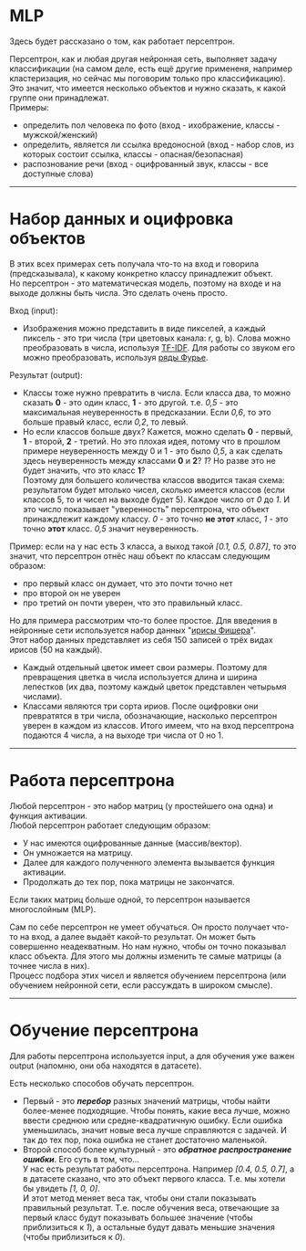 # MLP

Здесь будет рассказано о том, как работает персептрон.     
     
Персептрон, как и любая другая нейронная сеть, выполняет задачу классификации (на самом деле, есть ещё другие примененя, например кластеризация, но сейчас мы поговорим только про классификацию).     
Это значит, что имеется несколько объектов и нужно сказать, к какой группе они принадлежат.     
Примеры:     
+ определить пол человека по фото (вход - ихображение, классы - мужской/женский)
+ определить, является ли ссылка вредоносной (вход - набор слов, из которых состоит ссылка, классы - опасная/безопасная)
+ распознование речи (вход - оцифрованный звук, классы - все доступные слова)     
_____
# Набор данных и оцифровка объектов
В этих всех примерах сеть получала что-то на вход и говорила (предсказывала), к какому конкретно классу принадлежит объект.     
Но персептрон - это математическая модель, поэтому на входе и на выходе должны быть числа. Это сделать очень просто.     
     
Вход (input):     
+ Изображения можно представить в виде пикселей, а каждый пиксель - это три числа (три цветовых канала: r, g, b). Слова можно преобразовать в числа, используя [TF-IDF](https://ru.wikipedia.org/wiki/TF-IDF). Для работы со звуком его можно преобразовать, используя [ряды Фурье](https://ru.wikipedia.org/wiki/%D0%A0%D1%8F%D0%B4_%D0%A4%D1%83%D1%80%D1%8C%D0%B5).    
     
Результат (output):
+ Классы тоже нужно превратить в числа. Если класса два, то можно сказать **0** - это один класс, **1** - это другой. т.е. *0,5* - это максимальная неуверенность в предсказании. Если *0,6*, то это больше правый класс, если *0,2*, то левый.     
+ Но если классов больше двух? Кажется, можно сделать **0** - первый, **1** - второй, **2** - третий. Но это плохая идея, потому что в прошлом примере неуверенность между 0 и 1 - это было *0,5*, а как сделать здесь неуверенность между классами **0** и **2**? *1*? Но разве это не будет значить, что это класс **1**?     
Поэтому для большего количества классов вводится такая схема: результатом будет мтолько чисел, сколько имеется классов (если классов 5, то и чисел на выходе будет 5). Каждое число от *0* до *1*. И это число показывает "уверенность" персептрона, что объект принаждлежит каждому классу. *0* - это точно **не этот** класс, *1* - это точно **этот** класс. *0,5* значит неуверенность.    

Пример: если на у нас есть 3 класса, а выход такой *[0.1, 0.5, 0.87]*, то это значит, что персептрон отнёс наш объект по классам следующим образом:     
+ про первый класс он думает, что это почти точно нет
+ про второй он не уверен
+ про третий он почти уверен, что это правильный класс.     
     
Но для примера рассмотрим что-то более простое. Для введения в нейронные сети используется набор данных "[ирисы Фишера](https://ru.wikipedia.org/wiki/%D0%98%D1%80%D0%B8%D1%81%D1%8B_%D0%A4%D0%B8%D1%88%D0%B5%D1%80%D0%B0)".     
Этот набор данных представляет из себя 150 записей о трёх видах ирисов (50 на каждый).
+ Каждый отдельный цветок имеет свои размеры. Поэтому для превращения цветка в числа используется длина и ширина лепестков (их два, поэтому каждый цветок представлен четырьмя числами).     
+ Классами являются три сорта ириов. После оцифровки они превратятся в три числа, обозначающие, насколько персептрон уверен в каждом из классов.
Итого имеем, что на вход персептрона подаются 4 числа, а на выходе три числа от 0 но 1.
_____
# Работа персептрона

Любой персептрон - это набор матриц (у простейшего она одна) и функция активации.     
Любой персептрон работает следующим образом:
+ У нас имеются оцифрованные данные (массив/вектор).
+ Он умножается на матрицу.
+ Далее для каждого полученного элемента вызывается функция активации.
+ Продолжать до тех пор, пока матрицы не закончатся.
     
Если таких матриц больше одной, то персептрон называется многослойным (MLP).
     
Сам по себе персептрон не умеет обучаться. Он просто получает что-то на вход, а далее выдаёт какой-то результат. Он может быть совершенно неадекватным. Но нам нужно, чтобы он точно показывал класс объекта. Для этого мы должны изменить те самые матрицы (а точнее числа в них).     
Процесс подбора этих чисел и является обучением персептрона (или обучением нейронной сети, если рассуждать в широком смысле).     
_____
# Обучение персептрона

Для работы персептрона используется input, а для обучения уже важен output (напомню, они оба находятся в датасете).     
     
Есть несколько способов обучать персептрон.     
+ Первый - это ***перебор*** разных значений матрицы, чтобы найти более-менее подходящие. Чтобы понять, какие веса лучше, можно ввести среднюю или средне-квадратичную ошибку. Если ошибка уменьшилась, значит новые веса лучше справляются с задачей. И так до тех пор, пока ошибка не станет достаточно маленькой.
+ Второй способ более культурный - это ***обратное распространение ошибки***. Его суть в том, что...     
У нас есть результат работы персептрона. Например *[0.4, 0.5, 0.7]*, а в датасете сказано, что это объект первого класса. Т.е. мы хотели бы увидеть *[1, 0, 0]*.     
И этот метод меняет веса так, чтобы они стали показывать правильный результат. Т.е. после обучения веса, отвечающие за первый класс будут показывать большее значение (чтобы приблизиться к *1*), а остальные будут давать меньшие значения (чтобы приблизиться к *0*).
